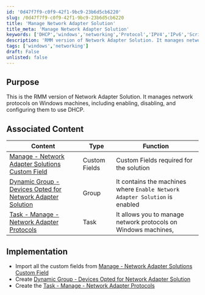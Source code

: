 ```yaml
---
id: '0d47f7f9-c0f9-42f1-9bc9-23b6d5cb6220'
slug: /0d47f7f9-c0f9-42f1-9bc9-23b6d5cb6220
title: 'Manage Network Adapter Solution'
title_meta: 'Manage Network Adapter Solution'
keywords: ['DHCP','windows','networking','Protocol','IPV4','IPv6','Script','Automate']
description: 'RMM version of Network Adapter Solution. It manages network protocols on Windows machines, including enabling, disabling, and configuring them to use DHCP.'
tags: ['windows','networking']
draft: False
unlisted: false
---
```


## Purpose

This is the RMM version of Network Adapter Solution. It manages network protocols on Windows machines, including enabling, disabling, and configuring them to use DHCP.

## Associated Content

| Content                                             | Type                                                      | Function                                               |
|-----------------------------------------------------|-----------------------------------------------------------|--------------------------------------------------------|
| [Manage - Network Adapter Solutions Custom Field](/docs/97f24a5e-9b01-4a3c-8288-0aef911bf2ad)   | Custom Fields | Custom Fields required for the solution |
| [Dynamic Group - Devices Opted for Network Adapter Solution](/docs/31025444-7b65-4fa5-9ca3-89d2f5b06a55)    | Group | It contains the machines where `Enable Network Adapter Solution` is enabled|
| [Task - Manage - Network Adapter Protocols](/docs/2dbbb9c6-8bb7-4f1a-a050-7cb9f4b2382f)     | Task | It allows you to manage network protocols on Windows machines, |


## Implementation
- Import all the custom fields from [Manage - Network Adapter Solutions Custom Field](/docs/97f24a5e-9b01-4a3c-8288-0aef911bf2ad)  
- Create [Dynamic Group - Devices Opted for Network Adapter Solution](/docs/31025444-7b65-4fa5-9ca3-89d2f5b06a55)  
- Create the [Task - Manage - Network Adapter Protocols](/docs/2dbbb9c6-8bb7-4f1a-a050-7cb9f4b2382f)  
